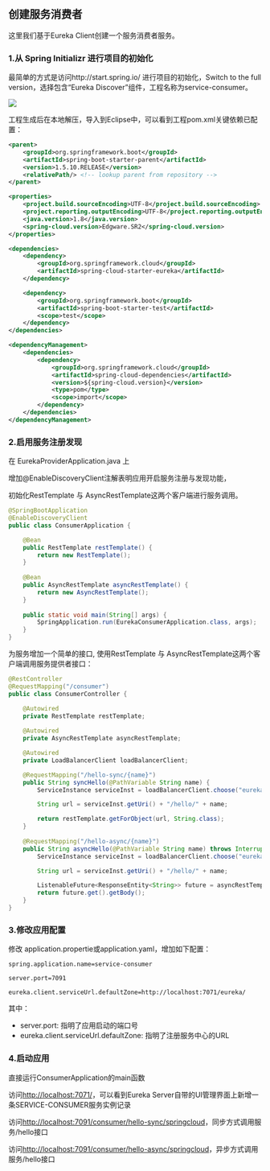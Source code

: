 ## 创建服务消费者

这里我们基于Eureka Client创建一个服务消费者服务。

### 1.从 Spring Initializr 进行项目的初始化

最简单的方式是访问http://start.spring.io/ 进行项目的初始化，Switch to the full version，选择包含“Eureka Discover”组件，工程名称为service-consumer。

![](https://github.com/cse-sample/springcloud-2-cse/blob/master/springcloud-sample/images/Initializr_eureka_discovery.png)

工程生成后在本地解压，导入到Eclipse中，可以看到工程pom.xml关键依赖已配置：

```xml
<parent>
	<groupId>org.springframework.boot</groupId>
	<artifactId>spring-boot-starter-parent</artifactId>
	<version>1.5.10.RELEASE</version>
	<relativePath/> <!-- lookup parent from repository -->
</parent>

<properties>
	<project.build.sourceEncoding>UTF-8</project.build.sourceEncoding>
	<project.reporting.outputEncoding>UTF-8</project.reporting.outputEncoding>
	<java.version>1.8</java.version>
	<spring-cloud.version>Edgware.SR2</spring-cloud.version>
</properties>

<dependencies>
	<dependency>
		<groupId>org.springframework.cloud</groupId>
		<artifactId>spring-cloud-starter-eureka</artifactId>
	</dependency>

	<dependency>
		<groupId>org.springframework.boot</groupId>
		<artifactId>spring-boot-starter-test</artifactId>
		<scope>test</scope>
	</dependency>
</dependencies>

<dependencyManagement>
	<dependencies>
		<dependency>
			<groupId>org.springframework.cloud</groupId>
			<artifactId>spring-cloud-dependencies</artifactId>
			<version>${spring-cloud.version}</version>
			<type>pom</type>
			<scope>import</scope>
		</dependency>
	</dependencies>
</dependencyManagement>
```

### 2.启用服务注册发现

在 EurekaProviderApplication.java 上

增加@EnableDiscoveryClient注解表明应用开启服务注册与发现功能，

初始化RestTemplate 与 AsyncRestTemplate这两个客户端进行服务调用。

```Java
@SpringBootApplication
@EnableDiscoveryClient
public class ConsumerApplication {

	@Bean
	public RestTemplate restTemplate() {
		return new RestTemplate();
	}
	
	@Bean
	public AsyncRestTemplate asyncRestTemplate() {
		return new AsyncRestTemplate();
	}
	
	public static void main(String[] args) {
		SpringApplication.run(EurekaConsumerApplication.class, args);
	}
}
```

为服务增加一个简单的接口,  使用RestTemplate 与 AsyncRestTemplate这两个客户端调用服务提供者接口：

```Java
@RestController
@RequestMapping("/consumer")
public class ConsumerController {

	@Autowired
	private RestTemplate restTemplate;
	
	@Autowired 
	private AsyncRestTemplate asyncRestTemplate;

	@Autowired
	private LoadBalancerClient loadBalancerClient;

	@RequestMapping("/hello-sync/{name}")
	public String syncHello(@PathVariable String name) {
		ServiceInstance serviceInst = loadBalancerClient.choose("eureka-provider");

		String url = serviceInst.getUri() + "/hello/" + name;

		return restTemplate.getForObject(url, String.class);
	}
	
	@RequestMapping("/hello-async/{name}")
	public String asyncHello(@PathVariable String name) throws InterruptedException, ExecutionException {
		ServiceInstance serviceInst = loadBalancerClient.choose("eureka-provider");

		String url = serviceInst.getUri() + "/hello/" + name;

		ListenableFuture<ResponseEntity<String>> future = asyncRestTemplate.getForEntity(url, String.class);
		return future.get().getBody();
	}
}	
```

### 3.修改应用配置
修改 application.propertie或application.yaml，增加如下配置：

```
spring.application.name=service-consumer

server.port=7091

eureka.client.serviceUrl.defaultZone=http://localhost:7071/eureka/
```
其中：

* server.port: 指明了应用启动的端口号
* eureka.client.serviceUrl.defaultZone: 指明了注册服务中心的URL

### 4.启动应用
直接运行ConsumerApplication的main函数

访问[http://localhost:7071/](http://localhost:7071/)，可以看到Eureka Server自带的UI管理界面上新增一条SERVICE-CONSUMER服务实例记录

访问[http://localhost:7091/consumer/hello-sync/springcloud](http://localhost:7091/consumer/hello-sync/springcloud)，同步方式调用服务/hello接口

访问[http://localhost:7091/consumer/hello-async/springcloud](http://localhost:7091/consumer/hello-async/springcloud)，异步方式调用服务/hello接口

